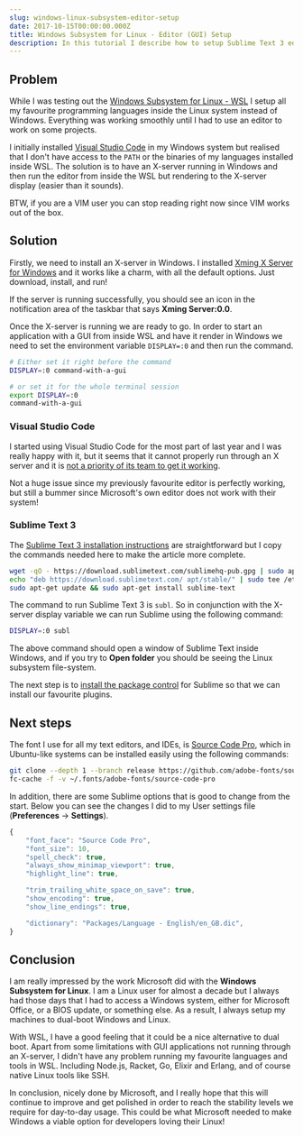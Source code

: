 ```yaml
---
slug: windows-linux-subsystem-editor-setup
date: 2017-10-15T00:00:00.000Z
title: Windows Subsystem for Linux - Editor (GUI) Setup
description: In this tutorial I describe how to setup Sublime Text 3 editor with Linux Subsystem in Windows 10 to run it from inside the Ubuntu system.
---
```


## Problem

While I was testing out the [Windows Subsystem for Linux - WSL](https://msdn.microsoft.com/en-gb/commandline/wsl/install_guide) I setup all my favourite programming languages inside the Linux system instead of Windows. Everything was working smoothly until I had to use an editor to work on some projects.

I initially installed [Visual Studio Code](https://code.visualstudio.com/) in my Windows system but realised that I don't have access to the ```PATH``` or the binaries of my languages installed inside WSL. The solution is to have an X-server running in Windows and then run the editor from inside the WSL but rendering to the X-server display (easier than it sounds).

BTW, if you are a VIM user you can stop reading right now since VIM works out of the box.

## Solution

Firstly, we need to install an X-server in Windows. I installed [Xming X Server for Windows](https://sourceforge.net/projects/xming/) and it works like a charm, with all the default options. Just download, install, and run!

If the server is running successfully, you should see an icon in the notification area of the taskbar that says **Xming Server:0.0**.

Once the X-server is running we are ready to go. In order to start an application with a GUI from inside WSL and have it render in Windows we need to set the environment variable ```DISPLAY=:0``` and then run the command.

```bash
# Either set it right before the command
DISPLAY=:0 command-with-a-gui

# or set it for the whole terminal session
export DISPLAY=:0
command-with-a-gui
```

### Visual Studio Code

I started using Visual Studio Code for the most part of last year and I was really happy with it, but it seems that it cannot properly run through an X server and it is [not a priority of its team to get it working](https://github.com/Microsoft/vscode/issues/13138).

Not a huge issue since my previously favourite editor is perfectly working, but still a bummer since Microsoft's own editor does not work with their system!

### Sublime Text 3

The [Sublime Text 3 installation instructions](https://www.sublimetext.com/docs/3/linux_repositories.html) are straightforward but I copy the commands needed here to make the article more complete.

```bash
wget -qO - https://download.sublimetext.com/sublimehq-pub.gpg | sudo apt-key add -
echo "deb https://download.sublimetext.com/ apt/stable/" | sudo tee /etc/apt/sources.list.d/sublime-text.list
sudo apt-get update && sudo apt-get install sublime-text
```

The command to run Sublime Text 3 is ```subl```. So in conjunction with the X-server display variable we can run Sublime using the following command:

```bash
DISPLAY=:0 subl
```

The above command should open a window of Sublime Text inside Windows, and if you try to **Open folder** you should be seeing the Linux subsystem file-system.

The next step is to [install the package control](https://packagecontrol.io/installation) for Sublime so that we can install our favourite plugins.

## Next steps

The font I use for all my text editors, and IDEs, is [Source Code Pro](https://github.com/adobe-fonts/source-code-pro/), which in Ubuntu-like systems can be installed easily using the following commands:

```bash
git clone --depth 1 --branch release https://github.com/adobe-fonts/source-code-pro.git ~/.fonts/adobe-fonts/source-code-pro
fc-cache -f -v ~/.fonts/adobe-fonts/source-code-pro
```

In addition, there are some Sublime options that is good to change from the start. Below you can see the changes I did to my User settings file (**Preferences** -> **Settings**).

```javascript
{
	"font_face": "Source Code Pro",
	"font_size": 10,
	"spell_check": true,
   	"always_show_minimap_viewport": true,
   	"highlight_line": true,

   	"trim_trailing_white_space_on_save": true,
   	"show_encoding": true,
   	"show_line_endings": true,

   	"dictionary": "Packages/Language - English/en_GB.dic",
}
```

## Conclusion

I am really impressed by the work Microsoft did with the **Windows Subsystem for Linux**. I am a Linux user for almost a decade but I always had those days that I had to access a Windows system, either for Microsoft Office, or a BIOS update, or something else. As a result, I always setup my machines to dual-boot Windows and Linux.

With WSL, I have a good feeling that it could be a nice alternative to dual boot. Apart from some limitations with GUI applications not running through an X-server, I didn't have any problem running my favourite languages and tools in WSL. Including Node.js, Racket, Go, Elixir and Erlang, and of course native Linux tools like SSH.

In conclusion, nicely done by Microsoft, and I really hope that this will continue to improve and get polished in order to reach the stability levels we require for day-to-day usage. This could be what Microsoft needed to make Windows a viable option for developers loving their Linux!